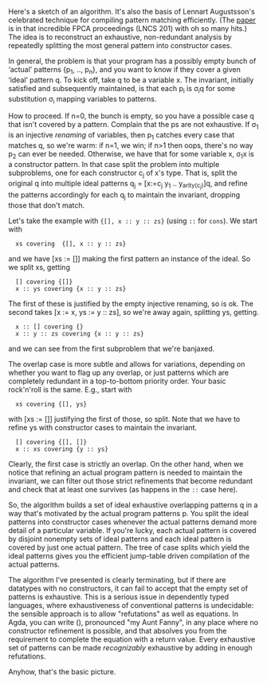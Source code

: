 Here's a sketch of an algorithm. It's also the basis of Lennart Augustsson's celebrated technique for compiling pattern matching efficiently. (The [paper](http://www.springerlink.com/content/y647423656557505/) is in that incredible FPCA proceedings (LNCS 201) with oh so many hits.) The idea is to reconstruct an exhaustive, non-redundant analysis by repeatedly splitting the most general pattern into constructor cases.

In general, the problem is that your program has a possibly empty bunch of &lsquo;actual&rsquo; patterns {p<sub>1</sub>, .., p<sub>n</sub>}, and you want to know if they cover a given &lsquo;ideal&rsquo; pattern q. To kick off, take q to be a variable x. The invariant, initially satisfied and subsequently maintained, is that each p<sub>i</sub> is &sigma;<sub>i</sub>q for some substitution &sigma;<sub>i</sub> mapping variables to patterns.

How to proceed. If n=0, the bunch is empty, so you have a possible case q that isn't covered by a pattern. Complain that the ps are not exhaustive. If &sigma;<sub>1</sub> is an injective <i>renaming</i> of variables, then p<sub>1</sub> catches every case that matches q, so we're warm: if n=1, we win; if n>1 then oops, there's no way p<sub>2</sub> can ever be needed. Otherwise, we have that for some variable x, &sigma;<sub>1</sub>x is a constructor pattern. In that case split the problem into multiple subproblems, one for each constructor c<sub>j</sub> of x's type. That is, split the original q into multiple ideal patterns q<sub>j</sub> = [x:=c<sub>j</sub> y<sub>1</sub> .. y<sub>arity(c<sub>j</sub>)</sub>]q, and refine the patterns accordingly for each q<sub>j</sub> to maintain the invariant, dropping those that don't match.

Let's take the example with `{[], x :: y :: zs}` (using `::` for `cons`). We start with

      xs covering  {[], x :: y :: zs}

and we have [xs := []] making the first pattern an instance of the ideal. So we split xs, getting

      [] covering {[]}
      x :: ys covering {x :: y :: zs}

The first of these is justified by the empty injective renaming, so is ok. The second takes [x := x, ys := y :: zs], so we're away again, splitting ys, getting.

      x :: [] covering {}
      x :: y :: zs covering {x :: y :: zs}

and we can see from the first subproblem that we're banjaxed.

The overlap case is more subtle and allows for variations, depending on whether you want to flag up any overlap, or just patterns which are completely redundant in a top-to-bottom priority order. Your basic rock'n'roll is the same. E.g., start with

      xs covering {[], ys}

with [xs := []] justifying the first of those, so split. Note that we have to refine ys with constructor cases to maintain the invariant.

      [] covering {[], []}
      x :: xs covering {y :: ys}

Clearly, the first case is strictly an overlap. On the other hand, when we notice that refining an actual program pattern is needed to maintain the invariant, we can filter out those strict refinements that become redundant and check that at least one survives (as happens in the `::` case here).

So, the algorithm builds a set of ideal exhaustive overlapping patterns q in a way that's motivated by the actual program patterns p. You split the ideal patterns into constructor cases whenever the actual patterns demand more detail of a particular variable. If you're lucky, each actual pattern is covered by disjoint nonempty sets of ideal patterns and each ideal pattern is covered by just one actual pattern. The tree of case splits which yield the ideal patterns gives you the efficient jump-table driven compilation of the actual patterns.

The algorithm I've presented is clearly terminating, but if there are datatypes with no constructors, it can fail to accept that the empty set of patterns is exhaustive. This is a serious issue in dependently typed languages, where exhaustiveness of conventional patterns is undecidable: the sensible approach is to allow "refutations" as well as equations. In Agda, you can write (), pronounced "my Aunt Fanny", in any place where no constructor refinement is possible, and that absolves you from the requirement to complete the equation with a return value. Every exhaustive set of patterns can be made *recognizably* exhaustive by adding in enough refutations.

Anyhow, that's the basic picture.
